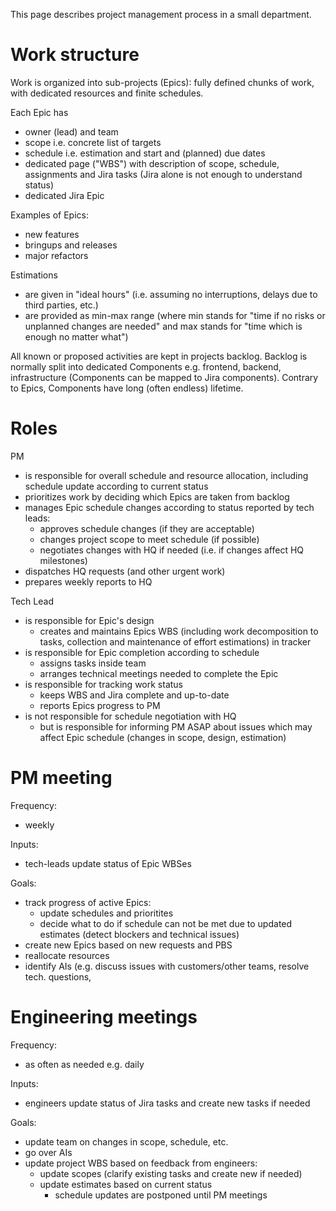This page describes project management process in a small department.

# Work structure

Work is organized into sub-projects (Epics): fully defined chunks of work, with dedicated resources and finite schedules.

Each Epic has
  * owner (lead) and team
  * scope i.e. concrete list of targets
  * schedule i.e. estimation and start and (planned) due dates
  * dedicated page ("WBS") with description of scope, schedule, assignments and Jira tasks (Jira alone is not enough to understand status)
  * dedicated Jira Epic

Examples of Epics:
  * new features
  * bringups and releases
  * major refactors

Estimations
  * are given in "ideal hours" (i.e. assuming no interruptions, delays due to third parties, etc.)
  * are provided as min-max range (where min stands for "time if no risks or unplanned changes are needed" and max stands for "time which is enough no matter what")

All known or proposed activities are kept in projects backlog. Backlog is normally split into dedicated Components e.g. frontend, backend, infrastructure (Components can be mapped to Jira components). Contrary to Epics, Components have long (often endless) lifetime.

# Roles

PM
  * is responsible for overall schedule and resource allocation, including schedule update according to current status
  * prioritizes work by deciding which Epics are taken from backlog
  * manages Epic schedule changes according to status reported by tech leads:
    - approves schedule changes (if they are acceptable)
    - changes project scope to meet schedule (if possible)
    - negotiates changes with HQ if needed (i.e. if changes affect HQ milestones)
  * dispatches HQ requests (and other urgent work)
  * prepares weekly reports to HQ

Tech Lead
  * is responsible for Epic's design
    - creates and maintains Epics WBS (including work decomposition to tasks, collection and maintenance of effort estimations) in tracker
  * is responsible for Epic completion according to schedule
    - assigns tasks inside team
    - arranges technical meetings needed to complete the Epic
  * is responsible for tracking work status
    - keeps WBS and Jira complete and up-to-date
    - reports Epics progress to PM
  * is not responsible for schedule negotiation with HQ
    - but is responsible for informing PM ASAP about issues which may affect Epic schedule (changes in scope, design, estimation)

# PM meeting

Frequency:
  * weekly

Inputs:
  * tech-leads update status of Epic WBSes

Goals:
  * track progress of active Epics:
    - update schedules and prioritites
    - decide what to do if schedule can not be met due to updated estimates (detect blockers and technical issues)
  * create new Epics based on new requests and PBS
  * reallocate resources
  * identify AIs (e.g. discuss issues with customers/other teams, resolve tech. questions, 

# Engineering meetings

Frequency:
  * as often as needed e.g. daily

Inputs:
  * engineers update status of Jira tasks and create new tasks if needed

Goals:
  * update team on changes in scope, schedule, etc.
  * go over AIs
  * update project WBS based on feedback from engineers:
    - update scopes (clarify existing tasks and create new if needed)
    - update estimates based on current status
      * schedule updates are postponed until PM meetings
